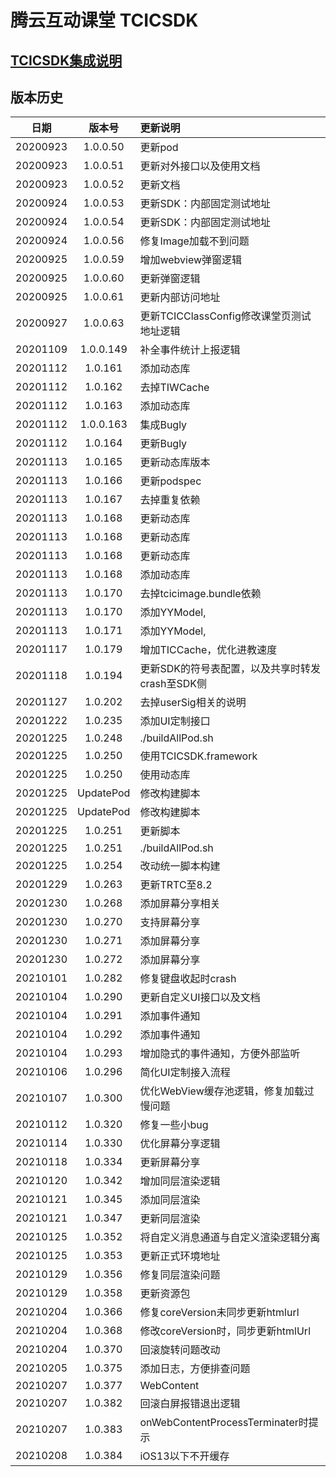 # 腾云互动课堂 TCICSDK 

## [TCICSDK集成说明](TCICSDK使用说明.md)

## 版本历史

| 日期 | 版本号 |  更新说明 |
|:---------:|:--------:|:-------- |
| 20200923 | 1.0.0.50 | 更新pod |
| 20200923 | 1.0.0.51 | 更新对外接口以及使用文档 |
| 20200923 | 1.0.0.52 | 更新文档 |
| 20200924 | 1.0.0.53 | 更新SDK：内部固定测试地址 |
| 20200924 | 1.0.0.54 | 更新SDK：内部固定测试地址 |
| 20200924 | 1.0.0.56 | 修复Image加载不到问题 |
| 20200925 | 1.0.0.59 | 增加webview弹窗逻辑 |
| 20200925 | 1.0.0.60 | 更新弹窗逻辑 |
| 20200925 | 1.0.0.61 | 更新内部访问地址 |
| 20200927 | 1.0.0.63 | 更新TCICClassConfig修改课堂页测试地址逻辑 |
| 20201109 | 1.0.0.149 | 补全事件统计上报逻辑 |
| 20201112 | 1.0.161 | 添加动态库 |
| 20201112 | 1.0.162 | 去掉TIWCache |
| 20201112 | 1.0.163 | 添加动态库 |
| 20201112 | 1.0.0.163 | 集成Bugly |
| 20201112 | 1.0.164 | 更新Bugly |
| 20201113 | 1.0.165 | 更新动态库版本 |
| 20201113 | 1.0.166 | 更新podspec |
| 20201113 | 1.0.167 | 去掉重复依赖 |
| 20201113 | 1.0.168 | 更新动态库 |
| 20201113 | 1.0.168 | 更新动态库 |
| 20201113 | 1.0.168 | 更新动态库 |
| 20201113 | 1.0.168 | 添加动态库 |
| 20201113 | 1.0.170 | 去掉tcicimage.bundle依赖 |
| 20201113 | 1.0.170 | 添加YYModel, |
| 20201113 | 1.0.171 | 添加YYModel, |
| 20201117 | 1.0.179 | 增加TICCache，优化进教速度 |
| 20201118 | 1.0.194 | 更新SDK的符号表配置，以及共享时转发crash至SDK侧 |
| 20201127 | 1.0.202 | 去掉userSig相关的说明 |
| 20201222 | 1.0.235 | 添加UI定制接口 |
| 20201225 | 1.0.248 | ./buildAllPod.sh |
| 20201225 | 1.0.250 | 使用TCICSDK.framework |
| 20201225 | 1.0.250 | 使用动态库 |
| 20201225 | UpdatePod | 修改构建脚本 |
| 20201225 | UpdatePod | 修改构建脚本 |
| 20201225 | 1.0.251 | 更新脚本 |
| 20201225 | 1.0.251 | ./buildAllPod.sh |
| 20201225 | 1.0.254 | 改动统一脚本构建 |
| 20201229 | 1.0.263 | 更新TRTC至8.2 |
| 20201230 | 1.0.268 | 添加屏幕分享相关 |
| 20201230 | 1.0.270 | 支持屏幕分享 |
| 20201230 | 1.0.271 | 添加屏幕分享 |
| 20201230 | 1.0.272 | 添加屏幕分享 |
| 20210101 | 1.0.282 | 修复键盘收起时crash |
| 20210104 | 1.0.290 | 更新自定义UI接口以及文档 |
| 20210104 | 1.0.291 | 添加事件通知 |
| 20210104 | 1.0.292 | 添加事件通知 |
| 20210104 | 1.0.293 | 增加隐式的事件通知，方便外部监听 |
| 20210106 | 1.0.296 | 简化UI定制接入流程 |
| 20210107 | 1.0.300 | 优化WebView缓存池逻辑，修复加载过慢问题 |
| 20210112 | 1.0.320 | 修复一些小bug |
| 20210114 | 1.0.330 | 优化屏幕分享逻辑 |
| 20210118 | 1.0.334 | 更新屏幕分享 |
| 20210120 | 1.0.342 | 增加同层渲染逻辑 |
| 20210121 | 1.0.345 | 添加同层渲染 |
| 20210121 | 1.0.347 | 更新同层渲染 |
| 20210125 | 1.0.352 | 将自定义消息通道与自定义渲染逻辑分离 |
| 20210125 | 1.0.353 | 更新正式环境地址 |
| 20210129 | 1.0.356 | 修复同层渲染问题 |
| 20210129 | 1.0.358 | 更新资源包 |
| 20210204 | 1.0.366 | 修复coreVersion未同步更新htmlurl |
| 20210204 | 1.0.368 | 修改coreVersion时，同步更新htmlUrl |
| 20210204 | 1.0.370 | 回滚旋转问题改动 |
| 20210205 | 1.0.375 | 添加日志，方便排查问题 |
| 20210207 | 1.0.377 | WebContent |
| 20210207 | 1.0.382 | 回滚白屏报错退出逻辑 |
| 20210207 | 1.0.383 | onWebContentProcessTerminater时提示 |
| 20210208 | 1.0.384 | iOS13以下不开缓存 |
